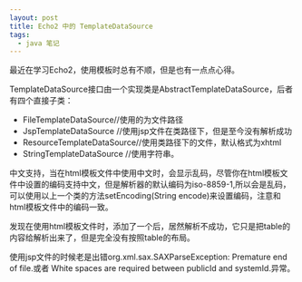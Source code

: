 ```yaml
---
layout: post
title: Echo2 中的 TemplateDataSource
tags:
  - java 笔记
---
```


最近在学习Echo2，使用模板时总有不顺，但是也有一点点心得。

TemplateDataSource接口由一个实现类是AbstractTemplateDataSource，后者有四个直接子类：

- FileTemplateDataSource//使用的为文件路径
- JspTemplateDataSource //使用jsp文件在类路径下，但是至今没有解析成功
- ResourceTemplateDataSource//使用类路径下的文件，默认格式为xhtml
- StringTemplateDataSource //使用字符串。

中文支持，当在html模板文件中使用中文时，会显示乱码，尽管你在html模板文件中设置的编码支持中文，但是解析器的默认编码为iso-8859-1,所以会是乱码，可以使用以上一个类的方法setEncoding(String encode)来设置编码，注意和html模板文件中的编码一致。

发现在使用html模板文件时，添加了一个<table>后，居然解析不成功，它只是把table的内容给解析出来了，但是完全没有按照table的布局。

使用jsp文件的时候老是出错org.xml.sax.SAXParseException: Premature end of file.或者
White spaces are required between publicId and systemId.异常。
